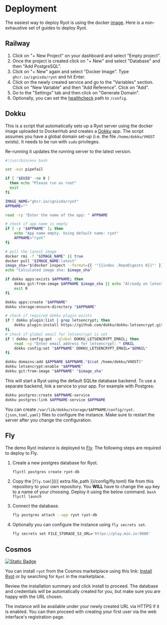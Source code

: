 # Deployment

The easiest way to deploy Ryot is using the docker
[image](https://github.com/IgnisDa/ryot/pkgs/container/ryot). Here is a
non-exhaustive set of guides to deploy Ryot.

## Railway

1. Click on "+ New Project" on your dashboard and select "Empty project".
2. Once the project is created click on "+ New" and select "Database" and then
  "Add PostgreSQL".
3. Click on "+ New" again and select "Docker Image". Type `ghcr.io/ignisda/ryot`
  and hit Enter.
4. Click on the newly created service and go to the "Variables" section. Click on
  "New Variable" and then "Add Reference". Click on "Add". 
5. Go to the "Settings" tab and then click on "Generate Domain".
6. Optionally, you can set the [healthcheck](https://docs.railway.app/deploy/healthchecks)
  path to `/config`.

## Dokku

This is a script that automatically sets up a Ryot server using the docker image
uploaded to DockerHub and creates a [Dokku](https://dokku.com/) app. The script
assumes you have a global domain set-up (i.e. the file `/home/dokku/VHOST`
exists). It needs to be run with `sudo` privileges.

Re-running it updates the running server to the latest version.

```bash
#!/usr/bin/env bash

set -euo pipefail

if [ "$EUID" -ne 0 ]
  then echo "Please run as root"
  exit
fi

IMAGE_NAME="ghcr.io/ignisda/ryot"
APPNAME=""

read -rp "Enter the name of the app: " APPNAME

# check if app name is empty
if [ -z "$APPNAME" ]; then
    echo "App name empty. Using default name: ryot"
    APPNAME="ryot"
fi

# pull the latest image
docker rmi -f "$IMAGE_NAME" || true
docker pull "$IMAGE_NAME:latest"
image_sha="$(docker inspect --format={{ '"{{index .RepoDigests 0}}"' }} $IMAGE_NAME)"
echo "Calculated image sha: $image_sha"

if dokku apps:exists $APPNAME; then
    dokku git:from-image $APPNAME $image_sha || echo "Already on latest"
    exit 0
fi

dokku apps:create "$APPNAME"
dokku storage:ensure-directory "$APPNAME"

# check if required dokku plugin exists
if ! dokku plugin:list | grep letsencrypt; then
    dokku plugin:install https://github.com/dokku/dokku-letsencrypt.git
fi
# check if global email for letsencrypt is set
if ! dokku config:get --global DOKKU_LETSENCRYPT_EMAIL; then
    read -rp "Enter email address for letsencrypt: " EMAIL
    dokku config:set "$APPNAME" DOKKU_LETSENCRYPT_EMAIL="$EMAIL"
fi

dokku domains:add $APPNAME $APPNAME."$(cat /home/dokku/VHOST)"
dokku letsencrypt:enable "$APPNAME"
dokku git:from-image "$APPNAME" "$image_sha"
```

This will start a Ryot using the default SQLite database backend. To use a
separate backend, link a service to your app. For example with Postgres:

```bash
dokku postgres:create $APPNAME-service
dokku postgres:link $APPNAME-service $APPNAME
```

You can create `/var/lib/dokku/storage/$APPNAME/config/ryot.{json,toml,yaml}`
files to configure the instance. Make sure to restart the server after you change
the configuration.

## Fly

The demo Ryot instance is deployed to [Fly](https://fly.io). The following steps
are required to deploy to Fly.

1. Create a new postgres database for Ryot.
   ```bash
   flyctl postgres create ryot-db
   ```

2. Copy the [`fly.toml`]({{ extra.file_path }}/config/fly.toml) file from this
   repository to your own repository. You **WILL** have to change the `app` key to
   a name of your choosing. Deploy it using the below command.
   `bash
 flyctl launch
 `
3. Connect the database.
   ```bash
   fly postgres attach --app ryot ryot-db
   ```

4. Optionally you can configure the instance using `fly secrets set`.
   ```bash
   fly secrets set FILE_STORAGE_S3_URL='https://play.min.io:9000'
   ```

## Cosmos

[![Static Badge](https://img.shields.io/badge/Cosmos-Install%20Server-violet)](https://cosmos-cloud.io/proxy#cosmos-ui/market-listing/cosmos-cloud/Ryot)

You can install `ryot` from the Cosmos marketplace using this link: [Install
Ryot](https://cosmos-cloud.io/proxy#cosmos-ui/market-listing/cosmos-cloud/Ryot)
or by searching for `Ryot` in the marketplace.

Review the installation summary and click install to proceed. The database and
credentials will be automatically created for you, but make sure you are happy
with the URL chosen.

The instance will be available under your newly created URL via HTTPS if it
is enabled. You can then proceed with creating your first user via the web
interface's registration page.
